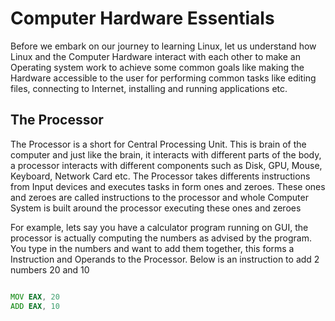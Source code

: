 # Computer Hardware Essentials

Before we embark on our journey to learning Linux, let us understand how Linux and the Computer Hardware interact with each other to make an Operating system work to achieve some common goals like making the Hardware accessible to the user for performing common tasks like editing files, connecting to Internet, installing and running applications etc.


## The Processor

The Processor is a short for Central Processing Unit. This is brain of the computer and just like the brain, it interacts with different parts of the body, a processor interacts with different components such  as Disk, GPU, Mouse, Keyboard, Network Card etc. The Processor takes differents instructions from Input devices and executes tasks in form ones and zeroes. These ones and zeroes are called instructions to the processor and whole Computer System is built around the processor executing these ones and zeroes


For example, lets say you have a calculator program running on GUI, the processor is actually computing the numbers as advised by the program. You type in the numbers and want to add them together, this forms a Instruction and Operands to the Processor. Below is an instruction to add 2 numbers 20 and 10

```asm

MOV EAX, 20
ADD EAX, 10

```